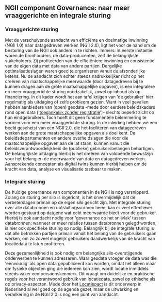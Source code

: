 ## NGII component Governance: naar meer vraaggerichte en integrale sturing

### Vraaggerichte sturing
Met de verschuivende aandacht van efficiënte en doelmatige inwinning (NGII 1.0) naar datagedreven werken (NGII 2.0), ligt het voor de hand om de besturing van de NGII ook anders in te richten. Immers: in eerste instantie waren de bronhouders, de data-producenten, zelf de belangrijkste stakeholders. Zij profiteerden van de efficiëntere inwinning en consistentie van de eigen data met data van andere partijen. Dergelijke optimalisatieslagen waren goed te organiseren vanuit de afzonderlijke ketens. Nu de aandacht zich echter steeds nadrukkelijker richt op het creëren van maatschappelijke meerwaarde (door datagedreven bij te kunnen dragen aan de grote maatschappelijke opgaven), is een integralere en meer vraaggerichte sturing noodzakelijk, zowel op inhoud als op financiering. In dit kader wordt het aan tafel krijgen van 'de gebruiker' hier regelmatig als uitdaging of zelfs probleem gezien. Want in veel gevallen hebben aanbieders van (open) geodata -mede door eerdere beleidskaders rond open data ('[toegankelijk zonder registratie](https://data.overheid.nl/ondersteuning/open-data/wat-is-open-data#:~:text=Open%20data%20zijn%20zonder%20registratie,de%20(potenti%C3%ABle)%20gebruiker%20plaatsvindt.)')- slechts beperkt zicht op hun eindgebruikers. Toch hoeft dit geen fundamentele belemmering te vormen voor een meer vraaggerichte sturing. In de inleiding hebben we een beeld geschetst van een NGII 2.0, die het faciliteren van datagedreven werken aan de grote maatschappelijke opgaven als doel kent. De beleidsdepartementen en andere overheidslagen die voor die maatschappelijke opgaven aan de lat staan, kunnen vanuit die beleidsverantwoordelijkheid de (publieke) gebruikersbelangen behartigen. De belangrijkste uitdaging hierbij is het creëren van voldoende bewustzijn voor het belang en de meerwaarde van data en datagedreven werken. Aansprekende concepten als digital twins kunnen hierbij helpen om de kracht van data, analyse en visualisatie tastbaar te maken. 

### Integrale sturing
De huidige governance van componenten in de NGII is nog versnipperd. Zolang de sturing per silo is ingericht, is het onvermijdelijk dat de verbeterslagen primair op de eigen silo gericht zijn. Met integrale sturing over alle databronnen en ontsluitingsvormen heen, kan er veel effectiever worden gestuurd op datgene wat echt meerwaarde biedt voor de gebruiker. Hierbij is ook aandacht nodig voor 'governance op het snijvlak' tussen databronnen: wanneer er meer relaties tussen databronnen gelegd worden, is hier ook specifieke sturing op nodig. Belangrijk bij de integrale sturing is dat alle betrokken partijen primair vanuit het belang van de gebruikers gaan werken, om zo zoveel mogelijk gebruikers daadwerkelijk van de kracht van locatiedata te laten profiteren. 

Deze gezamenlijkheid is ook nodig om belangrijke silo-overstijgende onderwerpen te kunnen adresseren. Waar geodata vroeger de data was die 'eenvoudig' als open data gepubliceerd kon worden, omdat het alleen maar om fysieke objecten ging die iedereen kon zien, wordt locatie inmiddels steeds vaker een persoonskenmerk. Dit vraagt om duidelijke en praktische regels voor het verantwoord gebruik van locatiedata, zowel op ethische als op privacy-aspecten. Mede door het [Locatiepact](https://www.geosamen.nl/locatiepact/) is dit onderwerp in Nederland al wel goed op de agenda gezet, maar de uitwerking en verankering in de NGII 2.0 is nog een punt van aandacht.
